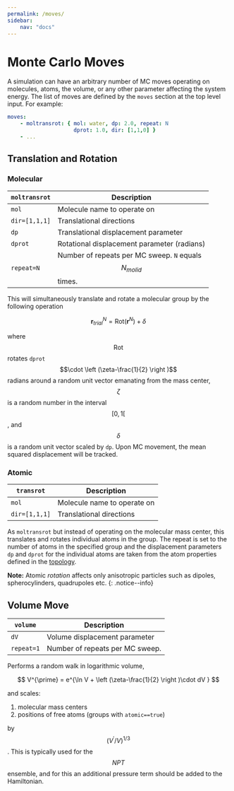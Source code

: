 ```yaml
---
permalink: /moves/
sidebar:
    nav: "docs"
---
```

<script src="https://cdnjs.cloudflare.com/ajax/libs/mathjax/2.7.0/MathJax.js?config=TeX-AMS-MML_HTMLorMML" type="text/javascript"></script>

# Monte Carlo Moves

A simulation can have an arbitrary number of MC moves operating on molecules, atoms, the volume, or
any other parameter affecting the system energy. The list of moves are defined by the `moves` section
at the top level input. For example:

~~~ yaml
moves:
    - moltransrot: { mol: water, dp: 2.0, repeat: N
                     dprot: 1.0, dir: [1,1,0] }
    - ...
~~~

## Translation and Rotation

### Molecular

`moltransrot`    |  Description
---------------- |  ---------------------------------
`mol`            |  Molecule name to operate on
`dir=[1,1,1]`    |  Translational directions
`dp`             |  Translational displacement parameter
`dprot`          |  Rotational displacement parameter (radians)
`repeat=N`       |  Number of repeats per MC sweep. `N` equals $$N_{molid}$$ times.

This will simultaneously translate and rotate a molecular group by the following operation

$$\textbf{r}^N_{trial} = \mbox{Rot}(\textbf{r}^N) + \delta$$

where $$\mbox{Rot}$$ rotates `dprot`$$\cdot \left (\zeta-\frac{1}{2} \right )$$ radians around a random unit vector
emanating from the mass center,
$$\zeta$$ is a random number in the interval $$[0,1[$$, and
$$\delta$$ is a random unit vector scaled by `dp`.
Upon MC movement, the mean squared displacement
will be tracked.

### Atomic

`transrot`       |  Description
---------------- |  ---------------------------------
`mol`            |  Molecule name to operate on
`dir=[1,1,1]`    |  Translational directions

As `moltransrot` but instead of operating on the molecular mass center, this translates
and rotates individual atoms in the group. The repeat is set to the number of atoms in the specified group and
the displacement parameters `dp` and `dprot` for the individual atoms are taken from the
atom properties defined in the [topology](../topology).

**Note:**
Atomic _rotation_ affects only anisotropic particles such as dipoles, spherocylinders, quadrupoles etc.
{: .notice--info}

## Volume Move <a name="volumemove"></a>

`volume`         |  Description
---------------- |  ---------------------------------
`dV`             |  Volume displacement parameter
`repeat=1`       |  Number of repeats per MC sweep.

Performs a random walk in logarithmic volume,

$$ V^{\prime} = e^{\ln V + \left (\zeta-\frac{1}{2} \right )\cdot dV } $$

and scales:

1. molecular mass centers
2. positions of free atoms (groups with `atomic==true`)

by $$(V^{\prime}/V)^{1/3}$$.
This is typically used for the $$NPT$$ ensemble, and for this an additional
pressure term should be added to the Hamiltonian.

